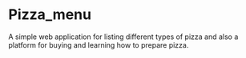 # Pizza_menu
A simple web application for listing different types of pizza and also a platform for buying and learning how to prepare pizza.
